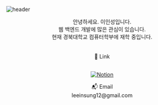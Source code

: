 ![header](https://capsule-render.vercel.app/api?type=soft&color=78a2e1&height=100&section=header&text=2insung%20README&fontSize=45&fontColor=ffffff)
<div align="center"><span>안녕하세요. 이인성입니다.<br>웹 백엔드 개발에 많은 관심이 있습니다.<br>현재 경북대학교 컴퓨터학부에 재학 중입니다.</span></div>
<br>
<br>
<div align="center" >📎 Link </div>
<br>
<div align="center">
  
  [![Notion](https://img.shields.io/badge/Portfolio-eeeeee?style=for-the-badge&logo=notion&logoColor=black)](https://quartz-cough-230.notion.site/Lee-In-Sung-9b70b4b8802a499fa4373ddab2474411)
  
</div>
<div align="center">📬 Email </div>
<div align="center">leeinsung12@gmail.com</div>

